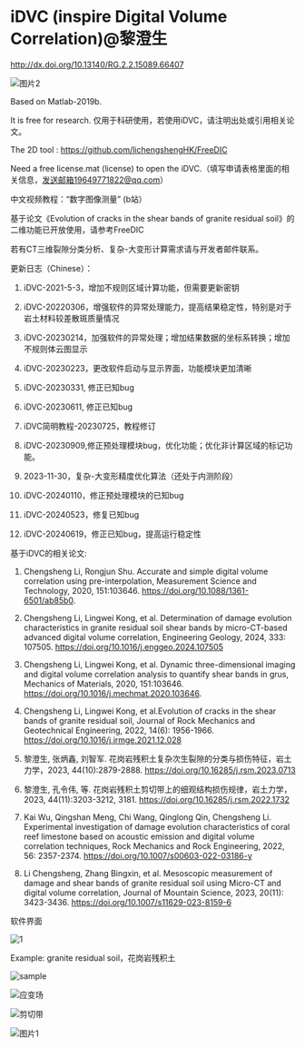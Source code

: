 # iDVC (inspire Digital Volume Correlation)@黎澄生

http://dx.doi.org/10.13140/RG.2.2.15089.66407


![图片2](https://github.com/lichengshengHK/iDVC/assets/47877456/cea10e67-6d80-40c2-98bd-532a62192baa)



Based on Matlab-2019b.

It is free for research. 仅用于科研使用，若使用iDVC，请注明出处或引用相关论文。

The 2D tool : https://github.com/lichengshengHK/FreeDIC

Need a free license.mat (license) to open the iDVC.（填写申请表格里面的相关信息，发送邮箱19649771822@qq.com）

中文视频教程：“数字图像测量” (b站）

基于论文《Evolution of cracks in the shear bands of granite residual soil》的二维功能已开放使用，请参考FreeDIC

若有CT三维裂隙分类分析、复杂-大变形计算需求请与开发者邮件联系。




更新日志（Chinese）：

1. iDVC-2021-5-3，增加不规则区域计算功能，但需要更新密钥

2. iDVC-20220306，增强软件的异常处理能力，提高结果稳定性，特别是对于岩土材料较差散斑质量情况

3. iDVC-20230214，加强软件的异常处理；增加结果数据的坐标系转换；增加不规则体云图显示

4. iDVC-20230223，更改软件启动与显示界面，功能模块更加清晰

5. iDVC-20230331, 修正已知bug

6. iDVC-20230611, 修正已知bug

7. iDVC简明教程-20230725，教程修订

8. iDVC-20230909,修正预处理模块bug，优化功能；优化非计算区域的标记功能。

9. 2023-11-30，复杂-大变形精度优化算法（还处于内测阶段）
    
10. iDVC-20240110，修正预处理模块的已知bug

11. iDVC-20240523，修复已知bug

12. iDVC-20240619，修正已知bug，提高运行稳定性
    


基于iDVC的相关论文:

1. Chengsheng Li, Rongjun Shu. Accurate and simple digital volume correlation using pre-interpolation, Measurement Science and Technology, 2020, 151:103646. https://doi.org/10.1088/1361-6501/ab85b0.

2. Chengsheng Li, Lingwei Kong, et al. Determination of damage evolution characteristics in granite residual soil shear bands by micro-CT-based advanced digital volume correlation, Engineering Geology, 2024, 333: 107505. https://doi.org/10.1016/j.enggeo.2024.107505
   
3. Chengsheng Li, Lingwei Kong, et al. Dynamic three-dimensional imaging and digital volume correlation analysis to quantify shear bands in grus, Mechanics of Materials, 2020, 151:103646. https://doi.org/10.1016/j.mechmat.2020.103646.
   
4. Chengsheng Li, Lingwei Kong, et al.Evolution of cracks in the shear bands of granite residual soil, Journal of Rock Mechanics and Geotechnical Engineering, 2022, 14(6): 1956-1966. https://doi.org/10.1016/j.jrmge.2021.12.028 

5. 黎澄生, 张炳鑫, 刘智军. 花岗岩残积土复杂次生裂隙的分类与损伤特征，岩土力学，2023, 44(10):2879-2888. https://doi.org/10.16285/j.rsm.2023.0713

6. 黎澄生, 孔令伟, 等. 花岗岩残积土剪切带上的细观结构损伤规律，岩土力学，2023, 44(11):3203-3212, 3181. https://doi.org/10.16285/j.rsm.2022.1732

7. Kai Wu, Qingshan Meng, Chi Wang, Qinglong Qin, Chengsheng Li. Experimental investigation of damage evolution characteristics of coral reef limestone based on acoustic emission and digital volume correlation techniques, Rock Mechanics and Rock Engineering, 2022, 56: 2357-2374. https://doi.org/10.1007/s00603-022-03186-y

8. Li Chengsheng, Zhang Bingxin, et al. Mesoscopic measurement of damage and shear bands of granite residual soil using Micro-CT and digital volume correlation, Journal of Mountain Science, 2023, 20(11): 3423-3436. https://doi.org/10.1007/s11629-023-8159-6

软件界面

![1](https://github.com/user-attachments/assets/cbf231fc-d424-4493-b51d-5a73cef6c0f0)

Example: granite residual soil，花岗岩残积土

![sample](https://github.com/lichengshengHK/iDVC/assets/47877456/7fcb9955-cd40-429a-b762-5df5cd5b43cb)

![应变场](https://github.com/lichengshengHK/iDVC/assets/47877456/3a062237-9859-4ece-a95b-0a9c9eaef7cf)

![剪切带](https://github.com/lichengshengHK/iDVC/assets/47877456/ad897103-89ff-4229-bbcd-e08f19b2410b)

![图片1](https://github.com/lichengshengHK/iDVC/assets/47877456/f8188b83-d12c-43bb-a7c7-53a0ae754cf4)

